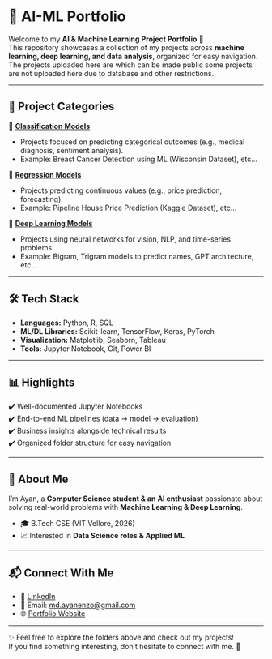 # 🚀 AI-ML Portfolio

Welcome to my **AI & Machine Learning Project Portfolio** 👋  
This repository showcases a collection of my projects across **machine learning, deep learning, and data analysis**, organized for easy navigation. The projects uploaded here are which can be made public some projects are not uploaded here due to database and other restrictions.

---

## 📂 Project Categories

🔹 **[Classification Models](./Classification%20Models/)**  
- Projects focused on predicting categorical outcomes (e.g., medical diagnosis, sentiment analysis).  
- Example: Breast Cancer Detection using ML (Wisconsin Dataset), etc...

🔹 **[Regression Models](./Regression%20Models/)**  
- Projects predicting continuous values (e.g., price prediction, forecasting).  
- Example: Pipeline House Price Prediction (Kaggle Dataset), etc...

🔹 **[Deep Learning Models](./Deep%20Learning%20Models/)**  
- Projects using neural networks for vision, NLP, and time-series problems.  
- Example: Bigram, Trigram models to predict names, GPT architecture, etc...

---

## 🛠️ Tech Stack

- **Languages:** Python, R, SQL  
- **ML/DL Libraries:** Scikit-learn, TensorFlow, Keras, PyTorch  
- **Visualization:** Matplotlib, Seaborn, Tableau  
- **Tools:** Jupyter Notebook, Git, Power BI  

---

## 📊 Highlights

✔️ Well-documented Jupyter Notebooks  
✔️ End-to-end ML pipelines (data → model → evaluation)  
✔️ Business insights alongside technical results  
✔️ Organized folder structure for easy navigation  

---

## 🌟 About Me

I’m Ayan, a **Computer Science student & an AI enthusiast** passionate about solving real-world problems with **Machine Learning & Deep Learning**.  
- 🎓 B.Tech CSE (VIT Vellore, 2026)  
- 📈 Interested in **Data Science roles & Applied ML**  

---

## 📬 Connect With Me

- 💼 [LinkedIn](https://www.linkedin.com/in/md1ayan/)  
- 📧 Email: md.ayanenzo@gmail.com  
- 🌐 [Portfolio Website](https://portfolio-seven-brown-95.vercel.app/) 

---

✨ Feel free to explore the folders above and check out my projects!  
If you find something interesting, don’t hesitate to connect with me. 🚀
